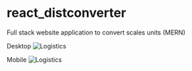 # react_distconverter
Full stack website application to convert scales units (MERN)


Desktop
![Logistics](https://github.com/muloneweb/react_distconverter/blob/main/units.jpg)

Mobile
![Logistics](https://github.com/muloneweb/react_distconverter/blob/main/units2.jpg)
